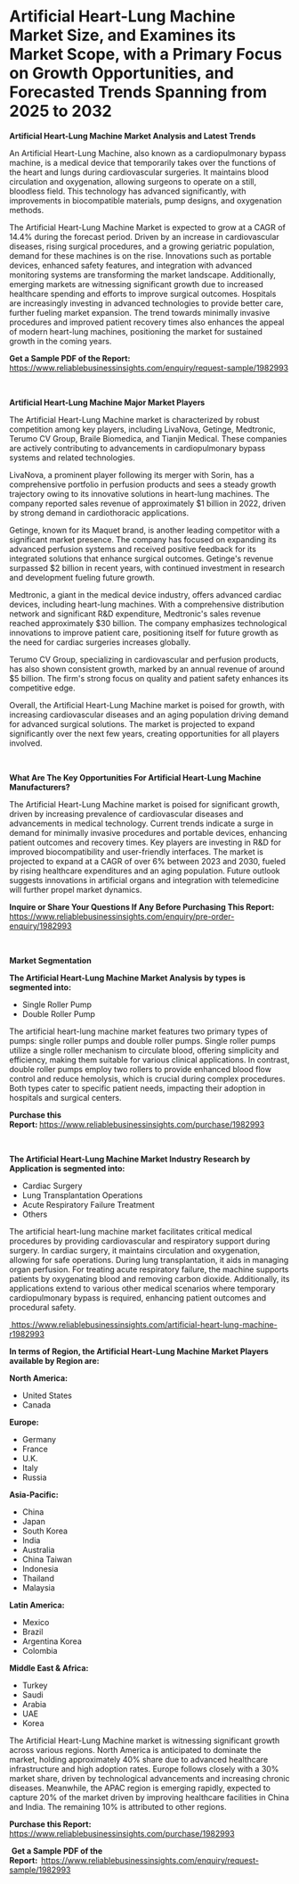 <p><h1>Artificial Heart-Lung Machine Market Size, and Examines its Market Scope, with a Primary Focus on Growth Opportunities, and Forecasted Trends Spanning from 2025 to 2032</h1></p><p><strong>Artificial Heart-Lung Machine Market Analysis and Latest Trends</strong></p>
<p><p>An Artificial Heart-Lung Machine, also known as a cardiopulmonary bypass machine, is a medical device that temporarily takes over the functions of the heart and lungs during cardiovascular surgeries. It maintains blood circulation and oxygenation, allowing surgeons to operate on a still, bloodless field. This technology has advanced significantly, with improvements in biocompatible materials, pump designs, and oxygenation methods.</p><p>The Artificial Heart-Lung Machine Market is expected to grow at a CAGR of 14.4% during the forecast period. Driven by an increase in cardiovascular diseases, rising surgical procedures, and a growing geriatric population, demand for these machines is on the rise. Innovations such as portable devices, enhanced safety features, and integration with advanced monitoring systems are transforming the market landscape. Additionally, emerging markets are witnessing significant growth due to increased healthcare spending and efforts to improve surgical outcomes. Hospitals are increasingly investing in advanced technologies to provide better care, further fueling market expansion. The trend towards minimally invasive procedures and improved patient recovery times also enhances the appeal of modern heart-lung machines, positioning the market for sustained growth in the coming years.</p></p>
<p><strong>Get a Sample PDF of the Report:&nbsp;</strong> <a href="https://www.reliablebusinessinsights.com/enquiry/request-sample/1982993?utm_campaign=1091&utm_medium=2&utm_source=Github&utm_content=ia&utm_term=16042025&utm_id=artificial-heart-lung-machine">https://www.reliablebusinessinsights.com/enquiry/request-sample/1982993</a></p>
<p>&nbsp;</p>
<p><strong>Artificial Heart-Lung Machine Major Market Players</strong></p>
<p><p>The Artificial Heart-Lung Machine market is characterized by robust competition among key players, including LivaNova, Getinge, Medtronic, Terumo CV Group, Braile Biomedica, and Tianjin Medical. These companies are actively contributing to advancements in cardiopulmonary bypass systems and related technologies.</p><p>LivaNova, a prominent player following its merger with Sorin, has a comprehensive portfolio in perfusion products and sees a steady growth trajectory owing to its innovative solutions in heart-lung machines. The company reported sales revenue of approximately $1 billion in 2022, driven by strong demand in cardiothoracic applications. </p><p>Getinge, known for its Maquet brand, is another leading competitor with a significant market presence. The company has focused on expanding its advanced perfusion systems and received positive feedback for its integrated solutions that enhance surgical outcomes. Getinge's revenue surpassed $2 billion in recent years, with continued investment in research and development fueling future growth.</p><p>Medtronic, a giant in the medical device industry, offers advanced cardiac devices, including heart-lung machines. With a comprehensive distribution network and significant R&D expenditure, Medtronic's sales revenue reached approximately $30 billion. The company emphasizes technological innovations to improve patient care, positioning itself for future growth as the need for cardiac surgeries increases globally.</p><p>Terumo CV Group, specializing in cardiovascular and perfusion products, has also shown consistent growth, marked by an annual revenue of around $5 billion. The firm's strong focus on quality and patient safety enhances its competitive edge.</p><p>Overall, the Artificial Heart-Lung Machine market is poised for growth, with increasing cardiovascular diseases and an aging population driving demand for advanced surgical solutions. The market is projected to expand significantly over the next few years, creating opportunities for all players involved.</p></p>
<p>&nbsp;</p>
<p><strong>What Are The Key Opportunities For Artificial Heart-Lung Machine Manufacturers?</strong></p>
<p><p>The Artificial Heart-Lung Machine market is poised for significant growth, driven by increasing prevalence of cardiovascular diseases and advancements in medical technology. Current trends indicate a surge in demand for minimally invasive procedures and portable devices, enhancing patient outcomes and recovery times. Key players are investing in R&D for improved biocompatibility and user-friendly interfaces. The market is projected to expand at a CAGR of over 6% between 2023 and 2030, fueled by rising healthcare expenditures and an aging population. Future outlook suggests innovations in artificial organs and integration with telemedicine will further propel market dynamics.</p></p>
<p><strong>Inquire or Share Your Questions If Any Before Purchasing This Report:</strong> <a href="https://www.reliablebusinessinsights.com/enquiry/pre-order-enquiry/1982993?utm_campaign=1091&utm_medium=2&utm_source=Github&utm_content=ia&utm_term=16042025&utm_id=artificial-heart-lung-machine">https://www.reliablebusinessinsights.com/enquiry/pre-order-enquiry/1982993</a></p>
<p>&nbsp;</p>
<p><strong>Market Segmentation</strong></p>
<p><strong>The Artificial Heart-Lung Machine Market Analysis by types is segmented into:</strong></p>
<p><ul><li>Single Roller Pump</li><li>Double Roller Pump</li></ul></p>
<p><p>The artificial heart-lung machine market features two primary types of pumps: single roller pumps and double roller pumps. Single roller pumps utilize a single roller mechanism to circulate blood, offering simplicity and efficiency, making them suitable for various clinical applications. In contrast, double roller pumps employ two rollers to provide enhanced blood flow control and reduce hemolysis, which is crucial during complex procedures. Both types cater to specific patient needs, impacting their adoption in hospitals and surgical centers.</p></p>
<p><strong>Purchase this Report:&nbsp;</strong><a href="https://www.reliablebusinessinsights.com/purchase/1982993?utm_campaign=1091&utm_medium=2&utm_source=Github&utm_content=ia&utm_term=16042025&utm_id=artificial-heart-lung-machine">https://www.reliablebusinessinsights.com/purchase/1982993</a></p>
<p>&nbsp;</p>
<p><strong>The Artificial Heart-Lung Machine Market Industry Research by Application is segmented into:</strong></p>
<p><ul><li>Cardiac Surgery</li><li>Lung Transplantation Operations</li><li>Acute Respiratory Failure Treatment</li><li>Others</li></ul></p>
<p><p>The artificial heart-lung machine market facilitates critical medical procedures by providing cardiovascular and respiratory support during surgery. In cardiac surgery, it maintains circulation and oxygenation, allowing for safe operations. During lung transplantation, it aids in managing organ perfusion. For treating acute respiratory failure, the machine supports patients by oxygenating blood and removing carbon dioxide. Additionally, its applications extend to various other medical scenarios where temporary cardiopulmonary bypass is required, enhancing patient outcomes and procedural safety.</p></p>
<p><a href="https://www.reliablebusinessinsights.com/artificial-heart-lung-machine-r1982993?utm_campaign=1091&utm_medium=2&utm_source=Github&utm_content=ia&utm_term=16042025&utm_id=artificial-heart-lung-machine">&nbsp;https://www.reliablebusinessinsights.com/artificial-heart-lung-machine-r1982993</a></p>
<p><strong>In terms of Region, the Artificial Heart-Lung Machine Market Players available by Region are:</strong></p>
<p>
    <p> <strong> North America: </strong>
        <ul>
            <li>United States</li>
            <li>Canada</li>
        </ul>
        </p> 
    <p> <strong> Europe: </strong>
        <ul>
            <li>Germany</li>
            <li>France</li>
            <li>U.K.</li>
            <li>Italy</li>
            <li>Russia</li>
        </ul>
        </p> 
    <p> <strong> Asia-Pacific: </strong>
        <ul>
            <li>China</li>
            <li>Japan</li>
            <li>South Korea</li>
            <li>India</li>
            <li>Australia</li>
            <li>China Taiwan</li>
            <li>Indonesia</li>
            <li>Thailand</li>
            <li>Malaysia</li>
        </ul>
        </p> 
    <p> <strong> Latin America: </strong>
        <ul>
            <li>Mexico</li>
            <li>Brazil</li>
            <li>Argentina Korea</li>
            <li>Colombia</li>
        </ul>
        </p> 
    <p> <strong> Middle East & Africa: </strong>
        <ul>
            <li>Turkey</li>
            <li>Saudi</li>
            <li>Arabia</li>
            <li>UAE</li>
            <li>Korea</li>
        </ul>
    </p>
    </p>
<p><p>The Artificial Heart-Lung Machine market is witnessing significant growth across various regions. North America is anticipated to dominate the market, holding approximately 40% share due to advanced healthcare infrastructure and high adoption rates. Europe follows closely with a 30% market share, driven by technological advancements and increasing chronic diseases. Meanwhile, the APAC region is emerging rapidly, expected to capture 20% of the market driven by improving healthcare facilities in China and India. The remaining 10% is attributed to other regions.</p></p>
<p><strong>Purchase this Report: </strong><a href="https://www.reliablebusinessinsights.com/purchase/1982993?utm_campaign=1091&utm_medium=2&utm_source=Github&utm_content=ia&utm_term=16042025&utm_id=artificial-heart-lung-machine">https://www.reliablebusinessinsights.com/purchase/1982993</a></p>
<p>&nbsp;<strong>Get a Sample PDF of the Report:&nbsp;&nbsp;</strong><a href="https://www.reliablebusinessinsights.com/enquiry/request-sample/1982993?utm_campaign=1091&utm_medium=2&utm_source=Github&utm_content=ia&utm_term=16042025&utm_id=artificial-heart-lung-machine">https://www.reliablebusinessinsights.com/enquiry/request-sample/1982993</a></p>
<p><strong></strong></p>
<p><p></p><p></p><p></p></p>